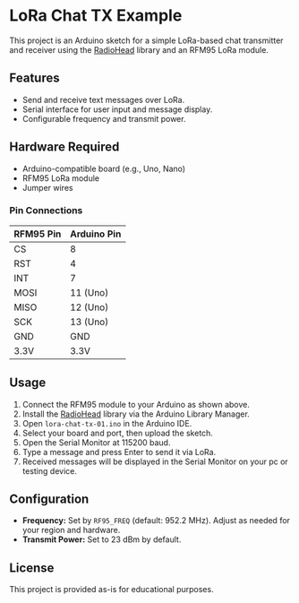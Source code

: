 # LoRa Chat TX Example

This project is an Arduino sketch for a simple LoRa-based chat transmitter and receiver using the [RadioHead](http://www.airspayce.com/mikem/arduino/RadioHead/) library and an RFM95 LoRa module.

## Features

- Send and receive text messages over LoRa.
- Serial interface for user input and message display.
- Configurable frequency and transmit power.

## Hardware Required

- Arduino-compatible board (e.g., Uno, Nano)
- RFM95 LoRa module
- Jumper wires

### Pin Connections

| RFM95 Pin | Arduino Pin |
|-----------|-------------|
| CS        | 8           |
| RST       | 4           |
| INT       | 7           |
| MOSI      | 11 (Uno)    |
| MISO      | 12 (Uno)    |
| SCK       | 13 (Uno)    |
| GND       | GND         |
| 3.3V      | 3.3V        |

## Usage

1. Connect the RFM95 module to your Arduino as shown above.
2. Install the [RadioHead](http://www.airspayce.com/mikem/arduino/RadioHead/) library via the Arduino Library Manager.
3. Open `lora-chat-tx-01.ino` in the Arduino IDE.
4. Select your board and port, then upload the sketch.
5. Open the Serial Monitor at 115200 baud.
6. Type a message and press Enter to send it via LoRa.
7. Received messages will be displayed in the Serial Monitor on your pc or testing device.

## Configuration

- **Frequency:** Set by `RF95_FREQ` (default: 952.2 MHz). Adjust as needed for your region and hardware.
- **Transmit Power:** Set to 23 dBm by default.

## License

This project is provided as-is for educational purposes.

